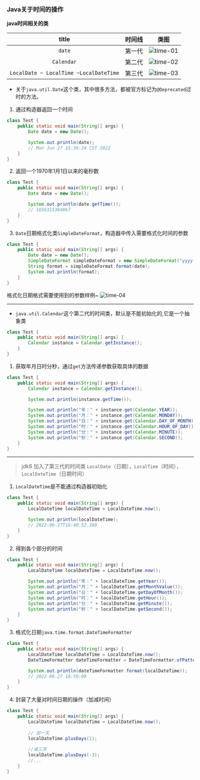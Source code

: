 ### Java关于时间的操作

**java时间相关的类**

|                 title                  |    时间线    |类图|
|:--------------------------------------:|:---------:|:----:|
|                 `date`                 |    第一代    |![time-01](https://qiniu.lglg.xyz/images/lglg/posts/202206/27/time-01.png)|
|               `Calendar`               |    第二代    |![time-02](https://qiniu.lglg.xyz/images/lglg/posts/202206/27/time-02.png)|
| `LocalDate ~ LocalTime ~LocalDateTime` |第三代|![time-03](https://qiniu.lglg.xyz/images/lglg/posts/202206/27/time-03.png)|

* 关于`java.util.Date`这个类，其中很多方法，都被官方标记为`@Deprecated`过时的方法。

1. 通过构造器返回一个时间

```java
class Test {
    public static void main(String[] args) {
        Date date = new Date();

        System.out.println(date);
        // Mon Jun 27 15:36:24 CST 2022
    }
}
```

2. 返回一个1970年1月1日以来的毫秒数

```java
class Test {
    public static void main(String[] args) {
        Date date = new Date();

        System.out.println(date.getTime());
        // 1656315384067
    }
}
```

3. `Date`日期格式化类`SimpleDateFormat`，构造器中传入需要格式化时间的参数

```java
class Test {
    public static void main(String[] args) {
        Date date = new Date();
        SimpleDateFormat simpleDateFormat = new SimpleDateFormat("yyyy-MM-dd HH:mm:ss");
        String format = simpleDateFormat.format(date);
        System.out.println(format);
    }
}
```

格式化日期格式需要使用到的参数样例~
![time-04](https://qiniu.lglg.xyz/images/lglg/posts/202206/27/time-04.png)


--------

* `java.util.Calendar`这个第二代的时间类，默认是不能初始化的,它是一个抽象类

```java
class Test {
    public static void main(String[] args) {
        Calendar instance = Calendar.getInstance();
    }
}
```

1. 获取年月日时分秒，通过`get`方法传递参数获取具体的数据

```java
class Test {
    public static void main(String[] args) {
        Calendar instance = Calendar.getInstance();

        System.out.println(instance.getTime());

        System.out.println("年：" + instance.get(Calendar.YEAR));
        System.out.println("月：" + instance.get(Calendar.MONDAY));
        System.out.println("日：" + instance.get(Calendar.DAY_OF_MONTH));
        System.out.println("时：" + instance.get(Calendar.HOUR_OF_DAY));
        System.out.println("分：" + instance.get(Calendar.MINUTE));
        System.out.println("秒：" + instance.get(Calendar.SECOND));
    }
}
```

--------------------

> jdk8 加入了第三代的时间类 `LocalDate`（日期），`LocalTime`（时间），`LocalDateTime`（日期时间）

1. `LocalDateTime`是不能通过构造器初始化

```java
class Test {
    public static void main(String[] args) {
        LocalDateTime localDateTime = LocalDateTime.now();

        System.out.println(localDateTime);
        // 2022-06-27T16:40:52.280
    }
}
```

2. 得到各个部分的时间

```java
class Test {
    public static void main(String[] args) {
        LocalDateTime localDateTime = LocalDateTime.now();

        System.out.println("年：" + localDateTime.getYear());
        System.out.println("月：" + localDateTime.getMonthValue());
        System.out.println("日：" + localDateTime.getDayOfMonth());
        System.out.println("时：" + localDateTime.getHour());
        System.out.println("分：" + localDateTime.getMinute());
        System.out.println("秒：" + localDateTime.getSecond());
    }
}
```

3. 格式化日期`java.time.format.DateTimeFormatter`

```java
class Test {
    public static void main(String[] args) {
        LocalDateTime localDateTime = LocalDateTime.now();
        DateTimeFormatter dateTimeFormatter = DateTimeFormatter.ofPattern("yyyy-MM-dd HH:mm:ss");

        System.out.println(dateTimeFormatter.format(localDateTime));
        // 2022-06-27 16:59:09
    }
}
```

4. 封装了大量对时间日期的操作（加减时间）

```java
class Test {
    public static void main(String[] args) {
        LocalDateTime localDateTime = LocalDateTime.now();
        
        // 加一天
        localDateTime.plusDays(1);
        
        //减三天
        localDateTime.plusDays(-3);
        //...
    }
}
```



